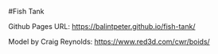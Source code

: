 #Fish Tank

Github Pages URL:
https://balintpeter.github.io/fish-tank/

Model by Craig Reynolds:
https://www.red3d.com/cwr/boids/
